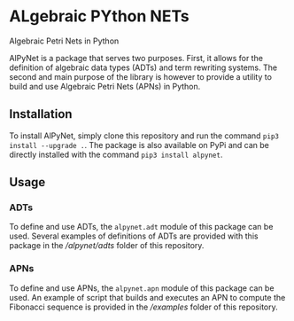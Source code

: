 # ALgebraic PYthon NETs
Algebraic Petri Nets in Python

AlPyNet is a package that serves two purposes. First, it allows for the definition of algebraic data types (ADTs) and term 
rewriting systems. The second and main purpose of the library is however to provide a utility to build and use Algebraic Petri
Nets (APNs) in Python.

## Installation

To install AlPyNet, simply clone this repository and run the command `pip3 install --upgrade .`. The package is also available 
on PyPi and can be directly installed with the command `pip3 install alpynet`.

## Usage

### ADTs

To define and use ADTs, the `alpynet.adt` module of this package can be used. Several examples of definitions of ADTs are 
provided with this package in the */alpynet/adts* folder of this repository.

### APNs

To define and use APNs, the `alpynet.apn` module of this package can be used. An example of script that builds and executes an 
APN to compute the Fibonacci sequence is provided in the */examples* folder of this repository.

